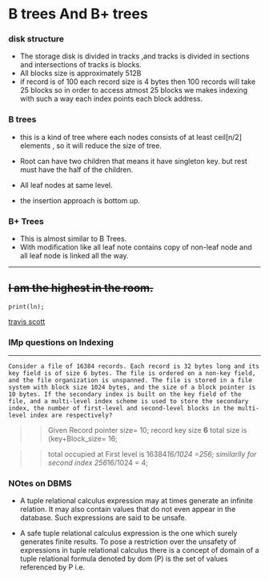 # B trees And  B+  trees

### disk structure 
*  The storage disk is divided in tracks ,and tracks is divided in sections and intersections of tracks is blocks.  
* All blocks size is approximately 512B 
*  if record is of 100 each record size is 4 bytes 
then 100 records will take 25 blocks 
so in order to access  atmost 25 blocks we makes indexing with such a way each index points each block  address.

### B trees
*  this is a kind of tree where each nodes consists of at least ceil[n/2] elements , so it will reduce the size of tree.

* Root can have two children that means it have singleton key. but rest must have the half of the children.

* All leaf nodes at same level.

* the insertion approach is bottom up.


### B+ Trees
* This  is almost similar to B Trees.
* With modification like all leaf note contains copy of non-leaf node and all leaf node is linked all the way.

---
~~I am the highest in the room.~~
---
 ```
 print(ln);
```
[travis scott](https://www.google.com/travis-scott)

  
### IMp questions on Indexing
--- 
``
  Consider a file of 16384 records. Each record is 32 bytes long and its key field is of size 6 bytes. The file is ordered on a non-key field, and the file organization is unspanned. The file is stored in a file system with block size 1024 bytes, and the size of a block pointer is 10 bytes. If the secondary index is built on the key field of the file, and a multi-level index scheme is used to store the secondary index, the number of first-level and second-level blocks in the multi-level index are respectively?
  ``

  >> Given Record pointer      size= 10;
    record key size **6**  total size is (key+Block_size= 16;

>> total occupied at First level is 16384*16/1024 =256; 
similarlly for second index 256*16/1024 = 4;  

### NOtes on DBMS

- A tuple relational calculus expression may at times generate an infinite relation. It may also contain values that do not even appear in the database. Such expressions are said to be unsafe.

- A safe tuple relational calculus expression is the one which surely generates finite results.
To pose a restriction over the unsafety of expressions in tuple relational calculus there is a concept of domain of a tuple relational formula denoted by dom (P) is the set of values referenced by P i.e.